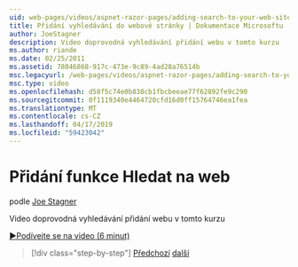 ```yaml
---
uid: web-pages/videos/aspnet-razor-pages/adding-search-to-your-web-site
title: Přidání vyhledávání do webové stránky | Dokumentace Microsoftu
author: JoeStagner
description: Video doprovodná vyhledávání přidání webu v tomto kurzu
ms.author: riande
ms.date: 02/25/2011
ms.assetid: 78046868-917c-473e-9c89-4ad28a76514b
msc.legacyurl: /web-pages/videos/aspnet-razor-pages/adding-search-to-your-web-site
msc.type: video
ms.openlocfilehash: d58f5c74e0b838cb1fbcbeeae77f62892fe9c290
ms.sourcegitcommit: 0f1119340e4464720cfd16d0ff15764746ea1fea
ms.translationtype: MT
ms.contentlocale: cs-CZ
ms.lasthandoff: 04/17/2019
ms.locfileid: "59423042"
---
```

# <a name="adding-search-to-your-web-site"></a>Přidání funkce Hledat na web

podle [Joe Stagner](https://github.com/JoeStagner)

Video doprovodná vyhledávání přidání webu v tomto kurzu

[&#9654;Podívejte se na video (6 minut)](https://channel9.msdn.com/Blogs/ASP-NET-Site-Videos/adding-search-to-your-web-site)

> [!div class="step-by-step"]
> [Předchozí](adding-email-to-your-web-site.md)
> [další](adding-social-networking-to-your-website.md)

